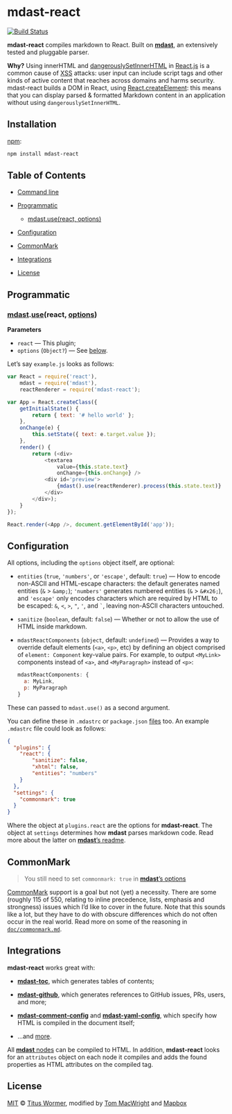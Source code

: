# mdast-react

[![Build Status](https://travis-ci.org/mapbox/mdast-react.svg?branch=master)](https://travis-ci.org/mapbox/mdast-react)

**mdast-react** compiles markdown to React.  Built on [**mdast**](https://github.com/wooorm/mdast),
an extensively tested and pluggable parser.

**Why?** Using innerHTML and [dangerouslySetInnerHTML](https://facebook.github.io/react/tips/dangerously-set-inner-html.html) in
[React.js](http://facebook.github.io/react/) is a common cause of [XSS](https://en.wikipedia.org/wiki/Cross-site_scripting)
attacks: user input can include script tags and other kinds of active
content that reaches across domains and harms security. mdast-react
builds a DOM in React, using [React.createElement](https://facebook.github.io/react/docs/top-level-api.html):
this means that you can display parsed & formatted Markdown content
in an application without using `dangerouslySetInnerHTML`.

## Installation

[npm](https://docs.npmjs.com/cli/install):

```bash
npm install mdast-react
```

## Table of Contents

*   [Command line](#command-line)

*   [Programmatic](#programmatic)

    *   [mdast.use(react, options)](#mdastusereact-options)

*   [Configuration](#configuration)

*   [CommonMark](#commonmark)

*   [Integrations](#integrations)

*   [License](#license)

## Programmatic

### [mdast](https://github.com/wooorm/mdast#api).[use](https://github.com/wooorm/mdast#mdastuseplugin-options)(react, [options](#configuration))

**Parameters**

*   `react` — This plugin;
*   `options` (`Object?`) — See [below](#configuration).

Let’s say `example.js` looks as follows:

```js
var React = require('react'),
    mdast = require('mdast'),
    reactRenderer = require('mdast-react');

var App = React.createClass({
    getInitialState() {
        return { text: '# hello world' };
    },
    onChange(e) {
        this.setState({ text: e.target.value });
    },
    render() {
        return (<div>
            <textarea
                value={this.state.text}
                onChange={this.onChange} />
            <div id='preview'>
                {mdast().use(reactRenderer).process(this.state.text)}
            </div>
        </div>);
    }
});

React.render(<App />, document.getElementById('app'));
```

## Configuration

All options, including the `options` object itself, are optional:

*   `entities` (`true`, `'numbers'`, or `'escape'`, default: `true`)
    — How to encode non-ASCII and HTML-escape characters: the default
    generates named entities (`&` > `&amp;`); `'numbers'` generates
    numbered entities (`&` > `&#x26;`), and `'escape'` only encodes
    characters which are required by HTML to be escaped: `&`, `<`, `>`,
    `"`, `'`, and `` ` ``, leaving non-ASCII characters untouched.

*   `sanitize` (`boolean`, default: `false`)
    — Whether or not to allow the use of HTML inside markdown.

*   `mdastReactComponents` (`object`, default: `undefined`)
    — Provides a way to override default elements (`<a>`, `<p>`, etc)
    by defining an object comprised of `element: Component` key-value
    pairs. For example, to output `<MyLink>` components instead of
    `<a>`, and `<MyParagraph>` instead of `<p>`:
    ```js
    mdastReactComponents: {
      a: MyLink,
      p: MyParagraph
    }
    ```

These can passed to `mdast.use()` as a second argument.

You can define these in `.mdastrc` or `package.json` [files](https://github.com/wooorm/mdast/blob/master/doc/mdastrc.5.md)
too. An example `.mdastrc` file could look as follows:

```json
{
  "plugins": {
    "react": {
        "sanitize": false,
        "xhtml": false,
        "entities": "numbers"
    }
  },
  "settings": {
    "commonmark": true
  }
}
```

Where the object at `plugins.react` are the options for **mdast-react**.
The object at `settings` determines how **mdast** parses markdown code.
Read more about the latter on [**mdast**’s readme](https://github.com/wooorm/mdast#mdastprocessvalue-options-done).

## CommonMark

> You still need to set `commonmark: true` in
> [**mdast**’s options](https://github.com/wooorm/mdast#mdastprocessvalue-options-done)

[CommonMark](http://commonmark.org) support is a goal but not (yet) a
necessity. There are some (roughly 115 of 550, relating to inline
precedence, lists, emphasis and strongness) issues which I’d like
to cover in the future. Note that this sounds like a lot, but they
have to do with obscure differences which do not often occur in the
real world. Read more on some of the reasoning in
[`doc/commonmark.md`](doc/commonmark.md).

## Integrations

**mdast-react** works great with:

*   [**mdast-toc**](https://github.com/wooorm/mdast-toc), which generates
    tables of contents;

*   [**mdast-github**](https://github.com/wooorm/mdast-github), which generates
    references to GitHub issues, PRs, users, and more;

*   [**mdast-comment-config**](https://github.com/wooorm/mdast-comment-config)
    and [**mdast-yaml-config**](https://github.com/wooorm/mdast-yaml-config),
    which specify how HTML is compiled in the document itself;

*   ...and [more](https://github.com/wooorm/mdast/blob/master/doc/plugins.md#list-of-plugins).

All [**mdast** nodes](https://github.com/wooorm/mdast/blob/master/doc/nodes.md)
can be compiled to HTML.  In addition, **mdast-react** looks for an
`attributes` object on each node it compiles and adds the found properties
as HTML attributes on the compiled tag.

## License

[MIT](LICENSE) © [Titus Wormer](http://wooorm.com), modified by [Tom MacWright](http://www.macwright.org/) and [Mapbox](https://www.mapbox.com/)
